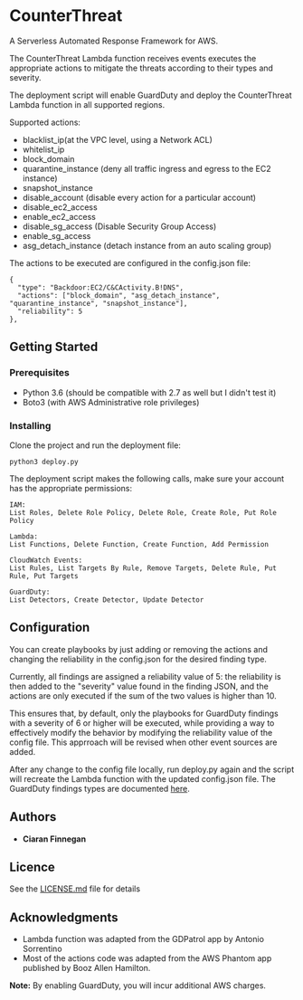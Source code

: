 # CounterThreat

A Serverless Automated Response Framework for AWS.

The CounterThreat Lambda function receives events executes the appropriate actions to mitigate the threats according to their types and severity.

The deployment script will enable GuardDuty and deploy the CounterThreat Lambda function in all 
supported regions.

Supported actions:

* blacklist_ip(at the VPC level, using a Network ACL)
* whitelist_ip
* block_domain
* quarantine_instance (deny all traffic ingress and egress to the EC2 instance)
* snapshot_instance
* disable_account (disable every action for a particular account)
* disable_ec2_access
* enable_ec2_access
* disable_sg_access (Disable Security Group Access)
* enable_sg_access
* asg_detach_instance (detach instance from an auto scaling group)


The actions to be executed are configured in the config.json file:
```
{
  "type": "Backdoor:EC2/C&CActivity.B!DNS",
  "actions": ["block_domain", "asg_detach_instance", "quarantine_instance", "snapshot_instance"],
  "reliability": 5
},
```

## Getting Started

### Prerequisites

* Python 3.6 (should be compatible with 2.7 as well but I didn't test it)
* Boto3 (with AWS Administrative role privileges)

### Installing
Clone the project and run the deployment file:
```
python3 deploy.py
```
The deployment script makes the following calls, make sure your account has the appropriate permissions:
```
IAM:
List Roles, Delete Role Policy, Delete Role, Create Role, Put Role Policy

Lambda:
List Functions, Delete Function, Create Function, Add Permission

CloudWatch Events:
List Rules, List Targets By Rule, Remove Targets, Delete Rule, Put Rule, Put Targets

GuardDuty:
List Detectors, Create Detector, Update Detector
```

## Configuration

You can create playbooks by just adding or removing the actions and changing the reliability in the config.json
for the desired finding type.

Currently, all findings are assigned a reliability value of 5: the reliability is then added to the  "severity" value 
found in the finding JSON, and the actions are only executed if the sum of the two values is higher than 10.

This ensures that, by default, only the playbooks for GuardDuty findings with a severity of 6 or higher will be executed, while 
providing a way to effectively modify
the behavior by modifying the reliability value of the config file. This apprroach will be revised when other event sources are added.

After any change to the config file locally, run deploy.py again and the script will recreate the Lambda function with 
the updated config.json file.
The GuardDuty findings types are documented [here](https://docs.aws.amazon.com/guardduty/latest/ug/guardduty_finding-types.html).

## Authors

* **Ciaran Finnegan**

## Licence

See the [LICENSE.md](LICENSE.md) file for details

## Acknowledgments

* Lambda function was adapted from the GDPatrol app by Antonio Sorrentino
* Most of the actions code was adapted from the AWS Phantom app published by Booz Allen Hamilton.


**Note:** By enabling GuardDuty, you will incur additional AWS charges.